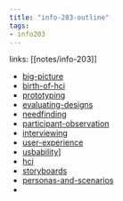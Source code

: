 ```yaml
---
title: "info-203-outline"
tags: 
- info203
---
```

links: [[notes/info-203]]

- [big-picture](notes/big-picture.md)
- [birth-of-hci](notes/birth-of-hci.md)
- [prototyping](notes/prototyping.md)
- [evaluating-designs](notes/evaluating-designs.md)
- [needfinding](notes/needfinding.md)
- [participant-observation](notes/participant-observation.md)
- [interviewing](notes/interviewing.md)
- [user-experience](notes/user-experience.md)
- [usbability](notes/usbability.md)]
- [hci](notes/hci.md)
- [storyboards](notes/storyboards.md)
- [personas-and-scenarios](notes/personas-and-scenarios.md)
- 